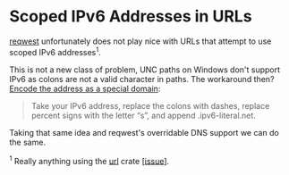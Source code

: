 # Scoped IPv6 Addresses in URLs

[reqwest](https://github.com/seanmonstar/reqwest) unfortunately does not play nice with URLs that attempt to use scoped IPv6 addresses<sup>1</sup>.

This is not a new class of problem, UNC paths on Windows don't support IPv6 as colons are not a valid character in paths. The workaround then? [Encode the address as a special domain](https://devblogs.microsoft.com/oldnewthing/20100915-00/?p=12863):
>Take your IPv6 address, replace the colons with dashes, replace percent signs with the letter “s”, and append .ipv6-literal.net.

Taking that same idea and reqwest's overridable DNS support we can do the same.


<sup>1</sup> Really anything using the [url](https://github.com/servo/rust-url) crate [[issue](https://github.com/servo/rust-url/issues/424)].